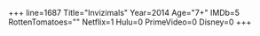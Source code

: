 +++
line=1687
Title="Invizimals"
Year=2014
Age="7+"
IMDb=5
RottenTomatoes=""
Netflix=1
Hulu=0
PrimeVideo=0
Disney=0
+++

